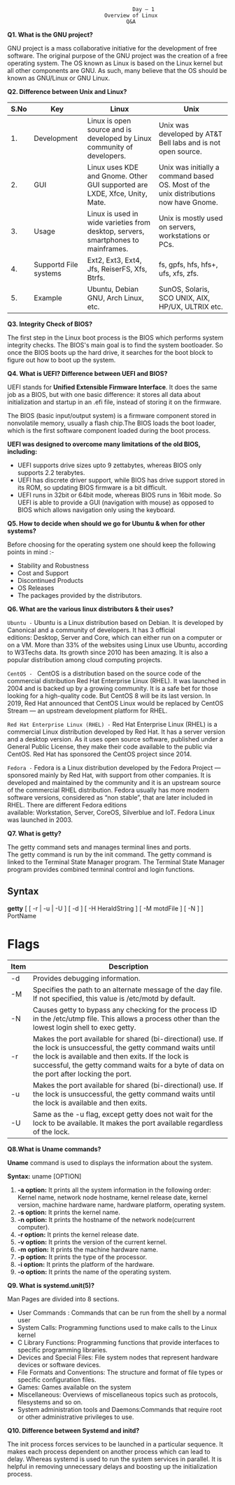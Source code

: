 						                    Day – 1
							       Overview of Linux
							              Q&A
								        
**Q1. What is the GNU project?**

GNU project is a mass collaborative initiative for the development of free software. The original purpose of the GNU project was the creation of a free operating system. The OS known as Linux is based on the Linux kernel but all other components are GNU. As such, many believe that the OS should be known as GNU/Linux or GNU Linux.

**Q2. Difference between Unix and Linux?**

|**S.No** | **Key** | **Linux** | **Unix** |
|-----|-----|-------|------|
|1. | Development | Linux is open source and is developed by Linux community of developers. | Unix was developed by AT&T Bell labs and is not open source. |
|2. | GUI | Linux uses KDE and Gnome. Other GUI supported are LXDE, Xfce, Unity, Mate. | Unix was initially a command based OS. Most of the unix distributions now have Gnome. |
|3. | Usage | Linux is used in wide varieties from desktop, servers, smartphones to mainframes. | Unix is mostly used on servers, workstations or PCs. |
|4. | Supportd File systems | Ext2, Ext3, Ext4, Jfs, ReiserFS, Xfs, Btrfs. | fs, gpfs, hfs, hfs+, ufs, xfs, zfs. |
|5. | Example | Ubuntu, Debian GNU, Arch Linux, etc. | SunOS, Solaris, SCO UNIX, AIX, HP/UX, ULTRIX etc. |

**Q3. Integrity Check of BIOS?**

The first step in the Linux boot process is the BIOS which performs system integrity checks. The BIOS's main goal is to find the system bootloader. So once the BIOS boots up the hard drive, it searches for the boot block to figure out how to boot up the system.

**Q4. What is UEFI? Difference between UEFI and BIOS?**

UEFI stands for **Unified Extensible Firmware Interface**. It does the same job as a BIOS, but with one basic difference: it stores all data about initialization and startup in an .efi file, instead of storing it on the firmware.

The BIOS (basic input/output system) is a firmware component stored in nonvolatile memory, usually a flash chip.The BIOS loads the boot loader, which is the first software component loaded during the boot process. 

**UEFI was designed to overcome many limitations of the old BIOS, including:**

* UEFI supports drive sizes upto 9 zettabytes, whereas BIOS only supports 2.2 terabytes.
* UEFI has discrete driver support, while BIOS has drive support stored in its ROM, so updating BIOS firmware is a bit difficult.
* UEFI runs in 32bit or 64bit mode, whereas BIOS runs in 16bit mode. So UEFI  is able to provide a GUI (navigation with mouse) as opposed to BIOS which allows navigation only using the keyboard.


**Q5. How to decide when should we go for Ubuntu & when for other systems?**

Before choosing for the operating system one should keep the following points in mind :-

* Stability and Robustness
* Cost and Support
* Discontinued Products
* OS Releases 
* The packages provided by the distributors.

**Q6. What are the various linux distributors & their uses?**

`Ubuntu -` Ubuntu is a Linux distribution based on Debian. It is developed by Canonical and a community of developers. It has 3 official editions: Desktop, Server and Core, which can either run on a computer or on a VM. More than 33% of the websites using Linux use Ubuntu, according to W3Techs data. Its growth since 2010 has been amazing. It is also a popular distribution among cloud computing projects.

`CentOS - ` CentOS is a distribution based on the source code of the commercial distribution Red Hat Enterprise Linux (RHEL). It was launched in 2004 and is backed up by a growing community. It is a safe bet for those looking for a high-quality code. But CentOS 8 will be its last version. In 2019, Red Hat announced that CentOS Linux would be replaced by CentOS Stream — an upstream development platform for RHEL. 

`Red Hat Enterprise Linux (RHEL) -` Red Hat Enterprise Linux (RHEL) is a commercial Linux distribution developed by Red Hat. It has a server version and a desktop version. As it uses open source software, published under a General Public License, they make their code available to the public via CentOS. Red Hat has sponsored the CentOS project since 2014.

`Fedora -`  Fedora is a Linux distribution developed by the Fedora Project — sponsored mainly by Red Hat, with support from other companies. It is developed and maintained by the community and it is an upstream source of the commercial RHEL distribution. Fedora usually has more modern software versions, considered as “non stable”, that are later included in RHEL. There are different Fedora editions available: Workstation, Server, CoreOS, Silverblue and IoT. Fedora Linux was launched in 2003.


**Q7. What is getty?**

The getty command sets and manages terminal lines and ports. The getty command is run by the init command. The getty command is linked to the Terminal State Manager program. The Terminal State Manager program provides combined terminal control and login functions.

## Syntax
**getty** [ [ -r | -u | -U ] [ -d ] [ -H HeraldString ] [ -M motdFile ] [ -N ] ] PortName

# Flags

| Item | Description |
|------|-------------|
| -d | Provides debugging information. |
| -M | Specifies the path to an alternate message of the day file. If not specified, this value is /etc/motd by default. |
| -N | Causes getty to bypass any checking for the process ID in the /etc/utmp file. This allows a process other than the lowest login shell to exec getty. |
| -r | Makes the port available for shared (bi-directional) use. If the lock is unsuccessful, the getty command waits until the lock is available and then exits. If the lock is successful, the getty command waits for a byte of data on the port after locking the port. |
| -u | Makes the port available for shared (bi-directional) use. If the lock is unsuccessful, the getty command waits until the lock is available and then exits. |
| -U | Same as the -u flag, except getty does not wait for the lock to be available. It makes the port available regardless of the lock. |


**Q8.What is Uname commands?**

**Uname** command is used to displays the information about the system.

**Syntax:** uname [OPTION]

1. **-a option:** It prints all the system information in the following order: Kernel name, network node hostname, kernel release date, kernel version, machine hardware name, hardware platform, operating system.
2. **-s option:** It prints the kernel name.
3. **-n option:** It prints the hostname of the network node(current computer).
4. **-r option:** It prints the kernel release date.
5. **-v option:** It prints the version of the current kernel.
6. **-m option:** It prints the machine hardware name.
7. **-p option:** It prints the type of the processor.
8. **-i option:** It prints the platform of the hardware.
9. **-o option:** It prints the name of the operating system. 


 **Q9. What is systemd.unit(5)?**
 
 Man Pages are divided into 8 sections.

* User Commands : Commands that can be run from the shell by a normal user
* System Calls: Programming functions used to make calls to the Linux kernel
* C Library Functions: Programming functions that provide interfaces to specific programming libraries.
* Devices and Special Files: File system nodes that represent hardware devices or software devices.
* File Formats and Conventions: The structure and format of file types or specific configuration files.
* Games: Games available on the system
* Miscellaneous: Overviews of miscellaneous topics such as protocols, filesystems and so on.
* System administration tools and Daemons:Commands that require root or other administrative privileges to use. 

**Q10. Difference between Systemd and initd?**

The init process forces services to be launched in a particular sequence. It makes each process dependent on another process which can lead to delay.
Whereas systemd is used to run the system services in parallel. It is helpful in removing unnecessary delays and boosting up the initialization process.


